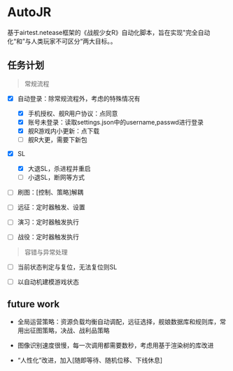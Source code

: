 # AutoJR
基于airtest.netease框架的《战舰少女R》自动化脚本，旨在实现"完全自动化“和”与人类玩家不可区分“两大目标。。



## 任务计划

> 常规流程

- [x] 自动登录：除常规流程外，考虑的特殊情况有
  - [x] 手机授权、舰R用户协议：点同意
  - [x] 账号未登录：读取settings.json中的username,passwd进行登录
  - [x] 舰R游戏内小更新：点下载
  - [ ] 舰R大更，需要下新包
- [x] SL
  - [x] 大退SL，杀进程并重启
  - [ ] 小退SL，断网等方式
- [ ] 刷图：[控制、策略]解耦
- [ ] 远征：定时器触发、设置
- [ ] 演习：定时器触发执行
- [ ] 战役：定时器触发执行



> 容错与异常处理

- [ ] 当前状态判定与复位，无法复位则SL
- [ ] 以自动机建模游戏状态



## future work

- 全局运营策略：资源负载均衡自动调配，远征选择，舰娘数据库和规则库，常用出征图策略，决战、战利品策略

- 图像识别速度很慢，每一次调用都需要数秒，考虑用基于渲染树的库改进
- “人性化”改进，加入[随即等待、随机位移、下线休息]
